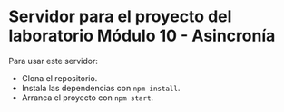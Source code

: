 # Servidor para el proyecto del laboratorio Módulo 10 - Asincronía

Para usar este servidor:

- Clona el repositorio.
- Instala las dependencias con `npm install`.
- Arranca el proyecto con `npm start`. 